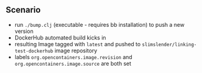 ## Scenario

* run `./bump.clj` (executable - requires bb installation) to push a new version
* DockerHub automated build kicks in
* resulting Image tagged with `latest` and pushed to `slimslender/linking-test-dockerhub` image repository
* labels `org.opencontainers.image.revision` and `org.opencontainers.image.source` are both set


